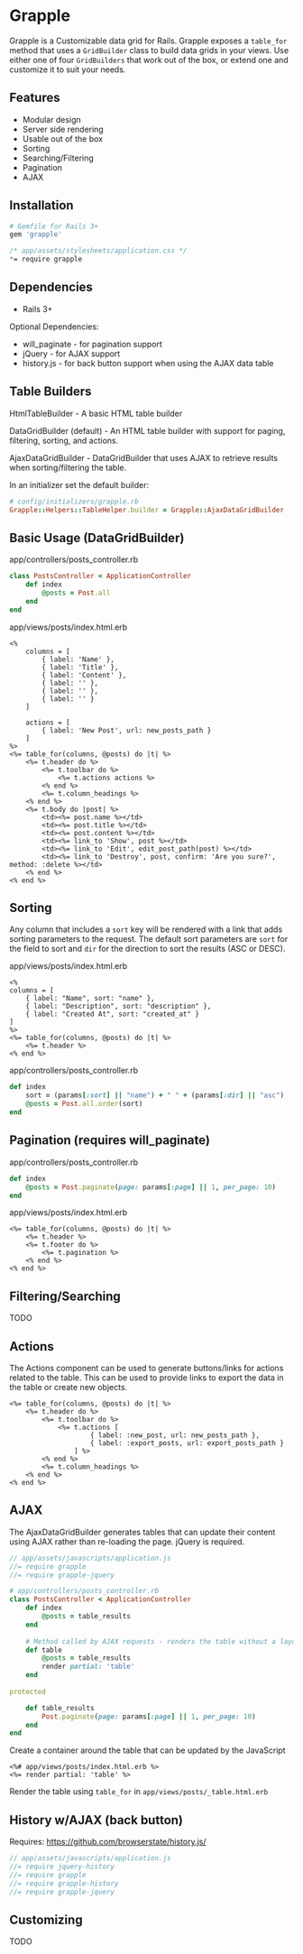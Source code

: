 # Grapple

Grapple is a Customizable data grid for Rails. Grapple exposes a `table_for` method
that uses a `GridBuilder` class to build data grids in your views. Use either one of
four `GridBuilders` that work out of the box, or extend one and customize it
to suit your needs.

## Features

* Modular design
* Server side rendering
* Usable out of the box
* Sorting
* Searching/Filtering
* Pagination
* AJAX

## Installation

``` ruby
# Gemfile for Rails 3+
gem 'grapple'
```

``` css
/* app/assets/stylesheets/application.css */
*= require grapple
```

## Dependencies

* Rails 3+

Optional Dependencies:

* will_paginate - for pagination support
* jQuery - for AJAX support
* history.js - for back button support when using the AJAX data table

## Table Builders
HtmlTableBuilder - A basic HTML table builder

DataGridBuilder (default) - An HTML table builder with support for paging, filtering, sorting, and actions.

AjaxDataGridBuilder - DataGridBuilder that uses AJAX to retrieve results when sorting/filtering the table.

In an initializer set the default builder:
``` ruby
# config/initializers/grapple.rb
Grapple::Helpers::TableHelper.builder = Grapple::AjaxDataGridBuilder
```

## Basic Usage (DataGridBuilder)
app/controllers/posts_controller.rb
``` ruby
class PostsController < ApplicationController
	def index
		@posts = Post.all
	end
end
```

app/views/posts/index.html.erb
``` HTML+ERB
<%
	columns = [
		{ label: 'Name' },
		{ label: 'Title' },
		{ label: 'Content' },	
		{ label: '' },
		{ label: '' },
		{ label: '' }
	]

	actions = [
		{ label: 'New Post', url: new_posts_path }
	]
%>
<%= table_for(columns, @posts) do |t| %>
	<%= t.header do %>
		<%= t.toolbar do %>
			<%= t.actions actions %>
		<% end %>
		<%= t.column_headings %>
	<% end %>
	<%= t.body do |post| %>
		<td><%= post.name %></td>
		<td><%= post.title %></td>
		<td><%= post.content %></td>
		<td><%= link_to 'Show', post %></td>
		<td><%= link_to 'Edit', edit_post_path(post) %></td>
		<td><%= link_to 'Destroy', post, confirm: 'Are you sure?', method: :delete %></td>
	<% end %>
<% end %>
```

## Sorting
Any column that includes a `sort` key will be rendered with a link that adds sorting parameters to the request.
The default sort parameters are `sort` for the field to sort and `dir` for the direction to sort the results (ASC or DESC).

app/views/posts/index.html.erb
``` HTML+ERB
<% 
columns = [
	{ label: "Name", sort: "name" },
	{ label: "Description", sort: "description" },
	{ label: "Created At", sort: "created_at" }
]
%>
<%= table_for(columns, @posts) do |t| %>
	<%= t.header %>
<% end %>
```

app/controllers/posts_controller.rb
``` ruby
def index
	sort = (params[:sort] || "name") + " " + (params[:dir] || "asc")
	@posts = Post.all.order(sort)
end
```

## Pagination (requires will_paginate)
app/controllers/posts_controller.rb
``` ruby
def index
	@posts = Post.paginate(page: params[:page] || 1, per_page: 10)
end
```

app/views/posts/index.html.erb
``` HTML+ERB
<%= table_for(columns, @posts) do |t| %>
	<%= t.header %>
	<%= t.footer do %>
		<%= t.pagination %>
	<% end %>
<% end %>
```

## Filtering/Searching
TODO

## Actions
The Actions component can be used to generate buttons/links for actions related to the table.  This can be used to provide links to export the data in the table or create new objects.
``` HTML+ERB
<%= table_for(columns, @posts) do |t| %>
	<%= t.header do %>
		<%= t.toolbar do %>
			<%= t.actions [
					{ label: :new_post, url: new_posts_path },
					{ label: :export_posts, url: export_posts_path }
				] %>
		<% end %>
		<%= t.column_headings %>
	<% end %>
<% end %>
```

## AJAX
The AjaxDataGridBuilder generates tables that can update their content using AJAX rather than re-loading the page.  jQuery is required.
``` javascript
// app/assets/javascripts/application.js
//= require grapple
//= require grapple-jquery
```

``` ruby
# app/controllers/posts_controller.rb
class PostsController < ApplicationController
	def index
		@posts = table_results
	end
	
	# Method called by AJAX requests - renders the table without a layout
	def table
		@posts = table_results
		render partial: 'table'
	end
	
protected

	def table_results
		Post.paginate(page: params[:page] || 1, per_page: 10)
	end
end
```

Create a container around the table that can be updated by the JavaScript
``` HTML+ERB
<%# app/views/posts/index.html.erb %>
<%= render partial: 'table' %>
```

Render the table using `table_for` in `app/views/posts/_table.html.erb`

## History w/AJAX (back button)

Requires: https://github.com/browserstate/history.js/

``` javascript
// app/assets/javascripts/application.js
//= require jquery-history
//= require grapple
//= require grapple-history
//= require grapple-jquery
```

## Customizing
TODO
